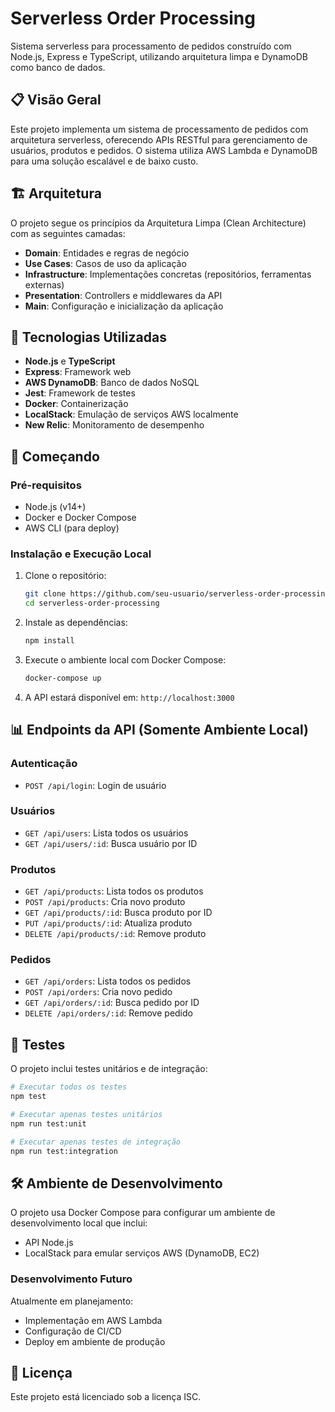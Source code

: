 # Serverless Order Processing

Sistema serverless para processamento de pedidos construído com Node.js, Express e TypeScript, utilizando arquitetura limpa e DynamoDB como banco de dados.

## 📋 Visão Geral

Este projeto implementa um sistema de processamento de pedidos com arquitetura serverless, oferecendo APIs RESTful para gerenciamento de usuários, produtos e pedidos. O sistema utiliza AWS Lambda e DynamoDB para uma solução escalável e de baixo custo.

## 🏗️ Arquitetura

O projeto segue os princípios da Arquitetura Limpa (Clean Architecture) com as seguintes camadas:

- **Domain**: Entidades e regras de negócio
- **Use Cases**: Casos de uso da aplicação
- **Infrastructure**: Implementações concretas (repositórios, ferramentas externas)
- **Presentation**: Controllers e middlewares da API
- **Main**: Configuração e inicialização da aplicação

## 🔧 Tecnologias Utilizadas

- **Node.js** e **TypeScript**
- **Express**: Framework web
- **AWS DynamoDB**: Banco de dados NoSQL
- **Jest**: Framework de testes
- **Docker**: Containerização
- **LocalStack**: Emulação de serviços AWS localmente
- **New Relic**: Monitoramento de desempenho

## 🚀 Começando

### Pré-requisitos

- Node.js (v14+)
- Docker e Docker Compose
- AWS CLI (para deploy)

### Instalação e Execução Local

1. Clone o repositório:
   ```bash
   git clone https://github.com/seu-usuario/serverless-order-processing.git
   cd serverless-order-processing
   ```

2. Instale as dependências:
   ```bash
   npm install
   ```

3. Execute o ambiente local com Docker Compose:
   ```bash
   docker-compose up
   ```

4. A API estará disponível em: `http://localhost:3000`

## 📊 Endpoints da API (Somente Ambiente Local)

### Autenticação
- `POST /api/login`: Login de usuário


### Usuários
- `GET /api/users`: Lista todos os usuários
- `GET /api/users/:id`: Busca usuário por ID

### Produtos
- `GET /api/products`: Lista todos os produtos
- `POST /api/products`: Cria novo produto
- `GET /api/products/:id`: Busca produto por ID
- `PUT /api/products/:id`: Atualiza produto
- `DELETE /api/products/:id`: Remove produto

### Pedidos
- `GET /api/orders`: Lista todos os pedidos
- `POST /api/orders`: Cria novo pedido
- `GET /api/orders/:id`: Busca pedido por ID
- `DELETE /api/orders/:id`: Remove pedido

## 🧪 Testes

O projeto inclui testes unitários e de integração:

```bash
# Executar todos os testes
npm test

# Executar apenas testes unitários
npm run test:unit

# Executar apenas testes de integração
npm run test:integration
```

## 🛠️ Ambiente de Desenvolvimento

O projeto usa Docker Compose para configurar um ambiente de desenvolvimento local que inclui:
- API Node.js
- LocalStack para emular serviços AWS (DynamoDB, EC2)

### Desenvolvimento Futuro

Atualmente em planejamento:
- Implementação em AWS Lambda
- Configuração de CI/CD
- Deploy em ambiente de produção

## 📘 Licença

Este projeto está licenciado sob a licença ISC.
